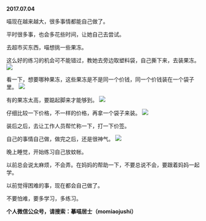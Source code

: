 
          
**2017.07.04**

喵现在越来越大，很多事情都能自己做了。

平时很多事，也会多花些时间，让她自己去尝试。

去超市买东西，喵想挑一些果冻。

这么好的练习的机会可不能错过，教她去旁边取塑料袋，自己撕下来，去装果冻。
![](http://imglf.nosdn.127.net/img/WUtYTkJJaEUxSDdtR0hBNTZsTjFEcGozcFh6Smo5YlZMYlZWWUtCRHVEZz0.jpg)


看一下，想要哪种果冻，这些果冻是不是同一个价钱，同一个价钱装在一个袋子里。
![](http://imglf0.nosdn.127.net/img/bzdKMkZjSjNJa3ZGL2JlRlZKaDdzeUx2bUVFZ2pCSGI5R2hDVzIvTWlsMD0.jpg)


有的果冻太高，要踮起脚来才能够到。
![](http://imglf2.nosdn.127.net/img/U21mSWtFemlDaVVmM0ZkUU42ZTB1NlNCWHlXWVZTeXBDb1pTa2puWGFwQT0.jpg)


仔细比较一下价格，不一样的价格，再拿一个袋子来装。
![](http://imglf1.nosdn.127.net/img/TW10a0czdEswNFl2OU1TclR4Ni9YYjUwK3A4bEgweXFUa2V2MVB0c2tBQT0.jpg)


装后之后，去让工作人员帮忙称一下，打一下价签。

自己的事情自己做，做完之后，还是很神气。
![](http://imglf0.nosdn.127.net/img/ZVMvTFlyTlZ3OXBESzZXMU5FdU9rRUJUcHhXTFd4cDhCTjNWN3gveFJoTT0.jpg)


晚上睡觉，开始练习自己放蚊帐。

以前总会说太麻烦，不会弄。在妈妈的帮助一下，不要总说不会，要跟着妈妈一起学。

以前觉得困难的事，现在都会自己做了。

不要怕难，要多学习，多练习。


**个人微信公众号，请搜索：摹喵居士（momiaojushi）**

        
